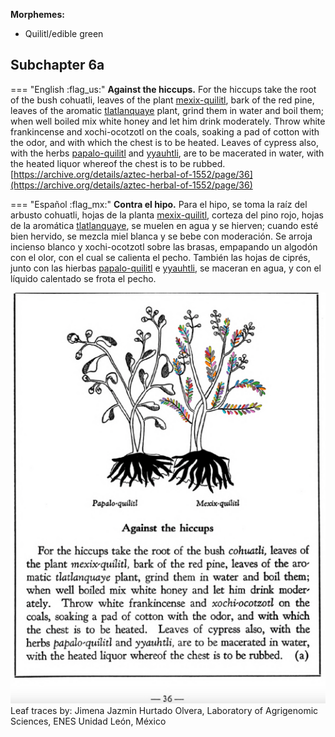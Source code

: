 
**Morphemes:**

- Quilitl/edible green

## Subchapter 6a  

=== "English :flag_us:"
    **Against the hiccups.** For the hiccups take the root of the bush cohuatli, leaves of the plant [mexix-quilitl](Mexix-quilitl.md), bark of the red pine, leaves of the aromatic [tlatlanquaye](Tlatlanquaye.md) plant, grind them in water and boil them; when well boiled mix white honey and let him drink moderately. Throw white frankincense and xochi-ocotzotl on the coals, soaking a pad of cotton with the odor, and with which the chest is to be heated. Leaves of cypress also, with the herbs [papalo-quilitl](Papalo-quilitl.md) and [yyauhtli](Y-yauhtli.md), are to be macerated in water, with the heated liquor whereof the chest is to be rubbed.  
    [https://archive.org/details/aztec-herbal-of-1552/page/36](https://archive.org/details/aztec-herbal-of-1552/page/36)  


=== "Español :flag_mx:"
    **Contra el hipo.** Para el hipo, se toma la raíz del arbusto cohuatli, hojas de la planta [mexix-quilitl](Mexix-quilitl.md), corteza del pino rojo, hojas de la aromática [tlatlanquaye](Tlatlanquaye.md), se muelen en agua y se hierven; cuando esté bien hervido, se mezcla miel blanca y se bebe con moderación. Se arroja incienso blanco y xochi-ocotzotl sobre las brasas, empapando un algodón con el olor, con el cual se calienta el pecho. También las hojas de ciprés, junto con las hierbas [papalo-quilitl](Papalo-quilitl.md) e [yyauhtli](Y-yauhtli.md), se maceran en agua, y con el líquido calentado se frota el pecho.  

![J_ID116_p036_02_Mexix-quilitl.png](assets/J_ID116_p036_02_Mexix-quilitl.png)  
Leaf traces by: Jimena Jazmin Hurtado Olvera, Laboratory of Agrigenomic Sciences, ENES Unidad León, México  
